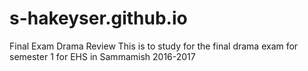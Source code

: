 # s-hakeyser.github.io
Final Exam Drama Review
This is to study for the final drama exam for semester 1 for EHS in Sammamish 2016-2017
